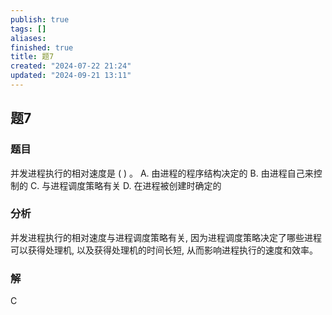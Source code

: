 ```yaml
---
publish: true
tags: []
aliases: 
finished: true
title: 题7
created: "2024-07-22 21:24"
updated: "2024-09-21 13:11"
---
```

## 题7
### 题目
并发进程执行的相对速度是 ( ) 。
A. 由进程的程序结构决定的 
B. 由进程自己来控制的
C. 与进程调度策略有关 
D. 在进程被创建时确定的
### 分析
并发进程执行的相对速度与进程调度策略有关, 因为进程调度策略决定了哪些进程可以获得处理机, 以及获得处理机的时间长短, 从而影响进程执行的速度和效率。
### 解
C
